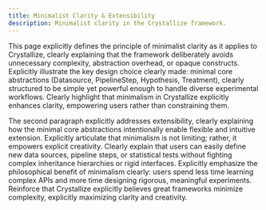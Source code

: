 ```yaml
---
title: Minimalist Clarity & Extensibility
description: Minimalist clarity in the Crystallize framework.
---
```


This page explicitly defines the principle of minimalist clarity as it applies to Crystallize, clearly explaining that the framework deliberately avoids unnecessary complexity, abstraction overhead, or opaque constructs. Explicitly illustrate the key design choice clearly made: minimal core abstractions (Datasource, PipelineStep, Hypothesis, Treatment), clearly structured to be simple yet powerful enough to handle diverse experimental workflows. Clearly highlight that minimalism in Crystallize explicitly enhances clarity, empowering users rather than constraining them.

The second paragraph explicitly addresses extensibility, clearly explaining how the minimal core abstractions intentionally enable flexible and intuitive extension. Explicitly articulate that minimalism is not limiting; rather, it empowers explicit creativity. Clearly explain that users can easily define new data sources, pipeline steps, or statistical tests without fighting complex inheritance hierarchies or rigid interfaces. Explicitly emphasize the philosophical benefit of minimalism clearly: users spend less time learning complex APIs and more time designing rigorous, meaningful experiments. Reinforce that Crystallize explicitly believes great frameworks minimize complexity, explicitly maximizing clarity and creativity.
